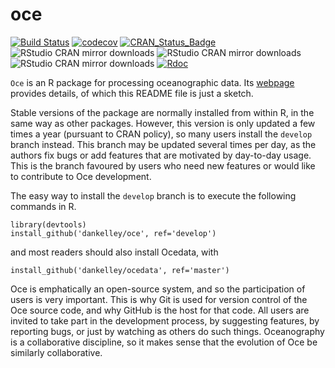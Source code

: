 # **oce**

[![Build Status](https://travis-ci.org/dankelley/oce.svg?branch=develop)](https://travis-ci.org/dankelley/oce)
[![codecov](https://codecov.io/gh/dankelley/oce/branch/develop/graph/badge.svg)](https://codecov.io/gh/dankelley/oce)
[![CRAN_Status_Badge](https://www.r-pkg.org/badges/version/oce)](https://cran.r-project.org/package=oce)
![RStudio CRAN mirror downloads](https://cranlogs.r-pkg.org/badges/last-month/oce)
![RStudio CRAN mirror downloads](https://cranlogs.r-pkg.org/badges/last-week/oce)
![RStudio CRAN mirror downloads](https://cranlogs.r-pkg.org/badges/last-day/oce)
[![Rdoc](http://www.rdocumentation.org/badges/version/oce)](http://www.rdocumentation.org/packages/oce)


``Oce`` is an R package for processing oceanographic data.  Its
[webpage](http://dankelley.github.com/oce/) provides details, of which this
README file is just a sketch.

Stable versions of the package are normally installed from within R, in the
same way as other packages.  However, this version is only updated a few times
a year (pursuant to CRAN policy), so many users install the
``develop`` branch instead. This branch may be updated several times per day,
as the authors fix bugs or add features that are motivated by day-to-day
usage.  This is the branch favoured by users who need new features or would
like to contribute to Oce development.

The easy way to install the ``develop`` branch is to execute the
following commands in R.
```splus
library(devtools)
install_github('dankelley/oce', ref='develop')
```
and most readers should also install Ocedata, with
```splus
install_github('dankelley/ocedata', ref='master')
```

Oce is emphatically an open-source system, and so the participation of users is
very important.  This is why Git is used for version control of the Oce source
code, and why GitHub is the host for that code.  All users are invited to take
part in the development process, by suggesting features, by reporting bugs, or
just by watching as others do such things.  Oceanography is a collaborative
discipline, so it makes sense that the evolution of Oce be similarly
collaborative.

